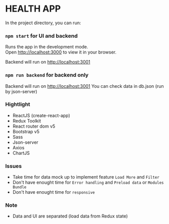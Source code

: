 # HEALTH APP

In the project directory, you can run:

### `npm start` for UI and backend

Runs the app in the development mode.\
Open [http://localhost:3000](http://localhost:3000) to view it in your browser.

Backend will run on [http://localhost:3001](http://localhost:3001)

### `npm run backend` for backend only

Backend will run on [http://localhost:3001](http://localhost:3001)
You can check data in db.json (run by json-server)

### Hightlight
- ReactJS (create-react-app)
- Redux Toolkit
- React router dom v5
- Bootstrap v5
- Sass
- Json-server
- Axios
- ChartJS

### Issues
- Take time for data mock up to implement feature `Load More` and `Filter`
- Don't have enought time for `Error handling` and `Preload data` or `Modules Bundle`
- Don't have enought time for `responsive`

### Note
- Data and UI are separated (load data from Redux state)


